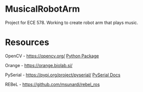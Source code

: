# MusicalRobotArm

Project for ECE 578. Working to create robot arm that plays music.

# Resources

OpenCV - https://opencv.org/  [Python Package](https://pypi.org/project/opencv-python/)

Orange - https://orange.biolab.si/

PySerial - https://pypi.org/project/pyserial/   [PySerial Docs](https://pythonhosted.org/pyserial/shortintro.html#opening-serial-ports)

REBeL - https://github.com/msunardi/rebel_ros
